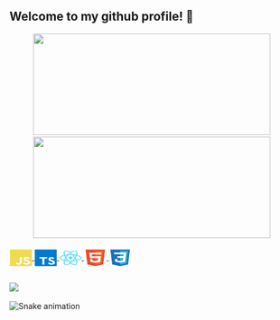 ## Welcome to my github profile! 👋
<div align="center">
  <a href="https://github.com/sandrosena">
  <img height="180em" width="420em" src="https://github-readme-stats.vercel.app/api?username=sandrosena&count_private=true&include_all_commits=true&show_icons=true&theme=github_dark&hide_border=false&show_owner=true"/>
  <img height="180em" width="420em" src="https://github-readme-stats.vercel.app/api/top-langs/?username=sandrosena&theme=github_dark&hide_border=false&&layout=compact"/>
</div>

<div style="display: inline_block"><br>
  <img align="center" alt="Sandro-Js" height="30" width="40" src="https://raw.githubusercontent.com/devicons/devicon/master/icons/javascript/javascript-plain.svg">
  <img align="center" alt="Sandro-Ts" height="30" width="40" src="https://raw.githubusercontent.com/devicons/devicon/master/icons/typescript/typescript-plain.svg">
  <img align="center" alt="Sandro-React" height="30" width="40" src="https://raw.githubusercontent.com/devicons/devicon/master/icons/react/react-original.svg">
  <img align="center" alt="Sandro-HTML" height="30" width="40" src="https://raw.githubusercontent.com/devicons/devicon/master/icons/html5/html5-original.svg">
  <img align="center" alt="Sandro-CSS" height="30" width="40" src="https://raw.githubusercontent.com/devicons/devicon/master/icons/css3/css3-original.svg">
</div>
  
 ##
 
<div> 
  <a href="https://www.linkedin.com/in/sandrosena/" target="_blank"><img src="https://img.shields.io/badge/-LinkedIn-%230077B5?style=for-the-badge&logo=linkedin&logoColor=white" target="_blank"></a> 
 
  ![Snake animation](https://github.com/sandrosena/sandrosena/blob/output/github-contribution-grid-snake.svg)
 
</div>
